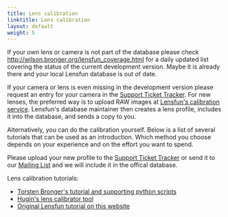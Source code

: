 ```yaml
---
title: Lens calibration
linktitle: Lens calibration
layout: default
weight: 5
---
```


If your own lens or camera is not part of the database please check <a href="http://wilson.bronger.org/lensfun_coverage.html">http://wilson.bronger.org/lensfun_coverage.html</a> for a daily updated list covering the status of the current development version. Maybe it is already there and your local Lensfun database is out of date. 

If your camera or lens is even missing in the development version please request an entry for your camera in the <a href="http://sourceforge.net/p/lensfun/features/">Support Ticket Tracker</a>.  For new lenses, the preferred way is to upload RAW images at <a href="http://wilson.bronger.org/calibration">Lensfun's calibration service</a>.  Lensfun's database maintainer then creates a lens profile, includes it into the database, and sends a copy to you.

Alternatively, you can do the calibration yourself.  Below is a list of several tutorials that can be used as an introduction. Which method you choose depends on your experience and on the effort you want to spend.

Please upload your new profile to the <a href="http://sourceforge.net/p/lensfun/features/">Support Ticket Tracker</a> or send it to our <a href="http://sourceforge.net/p/lensfun/mailman/">Mailing List</a> and we will include it in the offical database.

Lens calibration tutorials:

* <a href="http://wilson.bronger.org/lens_calibration_tutorial/">Torsten Bronger's tutorial and supporting python scripts</a>
* <a href="http://libregraphicsworld.org/blog/entry/creating-lens-distorsion-models-with-hugin-lens-calibrator">Hugin's lens calibrator tool</a>
* <a href="/calibration-tutorial/lens-calibration.html">Original Lensfun tutorial on this website</a>
